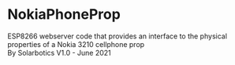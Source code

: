 # NokiaPhoneProp
ESP8266 webserver code that provides an interface to the physical properties of a Nokia 3210 cellphone prop  
By Solarbotics
V1.0 - June 2021

